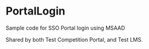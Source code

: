# PortalLogin
Sample code for SSO Portal login using MSAAD

Shared by both Test Competition Portal, and Test LMS.
